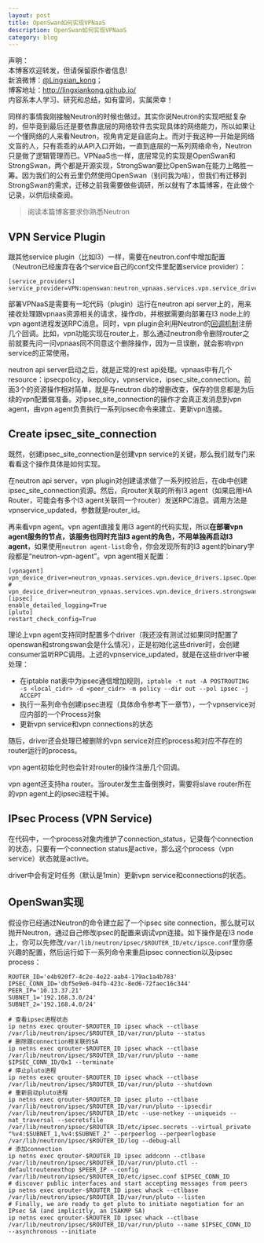 ```yaml
---
layout: post
title: OpenSwan如何实现VPNaaS
description: OpenSwan如何实现VPNaaS
category: blog
---
```


声明：  
本博客欢迎转发，但请保留原作者信息!  
新浪微博：[@Lingxian_kong](http://weibo.com/lingxiankong)；   
博客地址：<http://lingxiankong.github.io/>  
内容系本人学习、研究和总结，如有雷同，实属荣幸！

同样的事情我刚接触Neutron的时候也做过。其实你说Neutron的实现吧挺复杂的，但毕竟到最后还是要依靠底层的网络软件去实现具体的网络能力，所以如果让一个懂网络的人来看Neutron，视角肯定是自底向上。而对于我这种一开始是网络文盲的人，只有乖乖的从API入口开始，一直到底层的一系列网络命令，Neutron只是做了逻辑管理而已。VPNaaS也一样，底层常见的实现是OpenSwan和StrongSwan，两个都是开源实现，StrongSwan要比OpenSwan在能力上略胜一筹。因为我们的公有云里仍然使用OpenSwan（别问我为啥），但我们有迁移到StrongSwan的需求，迁移之前我需要做些调研，所以就有了本篇博客，在此做个记录，以供后续查阅。

> 阅读本篇博客要求你熟悉Neutron

## VPN Service Plugin
跟其他service plugin（比如l3）一样，需要在neutron.conf中增加配置（Neutron已经废弃在各个service自己的conf文件里配置service provider）：

    [service_providers]
    service_provider=VPN:openswan:neutron_vpnaas.services.vpn.service_drivers.ipsec.IPsecVPNDriver:default

部署VPNaaS是需要有一坨代码（plugin）运行在neutron api server上的，用来接收处理跟vpnaas资源相关的请求，操作db，并根据需要向部署在l3 node上的vpn agent进程发送RPC消息。同时，vpn plugin会利用Neutron的[回调机制](https://docs.openstack.org/developer/neutron/devref/callbacks.html)注册几个回调。比如，vpn功能实现在router上，那么通过neutron命令删除router之前就要先问一问vpnaas同不同意这个删除操作，因为一旦误删，就会影响vpn service的正常使用。

neutron api server启动之后，就是正常的rest api处理。vpnaas中有几个resource：ipsecpolicy，ikepolicy，vpnservice，ipsec_site_connection。前面3个的资源操作相对简单，就是与neutron db的增删改查，保存的信息都是为后续的vpn配置做准备。对ipsec_site_connection的操作才会真正发消息到vpn agent，由vpn agent负责执行一系列ipsec命令来建立、更新vpn连接。

## Create ipsec_site_connection
既然，创建ipsec_site_connection是创建vpn service的关键，那么我们就专门来看看这个操作具体是如何实现。

在neutron api server，vpn plugin对创建请求做了一系列校验后，在db中创建ipsec_site_connection资源。然后，向router关联的所有l3 agent（如果启用HA Router，可能会有多个l3 agent关联同一个router）发送RPC消息。调用方法是vpnservice_updated，参数就是router_id。

再来看vpn agent。vpn agent直接复用l3 agent的代码实现，所以**在部署vpn agent服务的节点，该服务也同时充当l3 agent的角色，不用单独再启动l3 agent**，如果使用`neutron agent-list`命令，你会发现所有的l3 agent的binary字段都是“neutron-vpn-agent”。vpn agent相关配置：

    [vpnagent]
    vpn_device_driver=neutron_vpnaas.services.vpn.device_drivers.ipsec.OpenSwanDriver
    # vpn_device_driver=neutron_vpnaas.services.vpn.device_drivers.strongswan_ipsec.StrongSwanDriver
    [ipsec]
    enable_detailed_logging=True
    [pluto]
    restart_check_config=True

理论上vpn agent支持同时配置多个driver（我还没有测试过如果同时配置了openswan和strongswan会是什么情况），正是初始化这些driver时，会创建consumer监听RPC调用。上述的vpnservice_updated，就是在这些driver中被处理：

- 在iptable nat表中为ipsec通信增加规则，`iptable -t nat -A POSTROUTING -s <local_cidr> -d <peer_cidr> -m policy --dir out --pol ipsec -j ACCEPT`
- 执行一系列命令创建ipsec进程（具体命令参考下一章节），一个vpnservice对应内部的一个Process对象
- 更新vpn service和vpn connections的状态

随后，driver还会处理已被删除的vpn service对应的process和对应不存在的router运行的process。

vpn agent初始化时也会针对router的操作注册几个回调。

vpn agent还支持ha router。当router发生主备倒换时，需要将slave router所在的vpn agent上的ipsec进程干掉。

## IPsec Process (VPN Service)
在代码中，一个process对象内维护了connection_status，记录每个connection的状态，只要有一个connection status是active，那么这个process（vpn service）状态就是active。

driver中会有定时任务（默认是1min）更新vpn service和connections的状态。

## OpenSwan实现
假设你已经通过Neutron的命令建立起了一个ipsec site connection，那么就可以抛开Neutron，通过自己修改ipsec的配置来调试vpn连接。如下操作是在l3 node上，你可以先修改`/var/lib/neutron/ipsec/$ROUTER_ID/etc/ipsce.conf`里你感兴趣的配置，然后运行如下一系列命令来重启ipsec connection以及ipsec process：

```
ROUTER_ID='e4b920f7-4c2e-4e22-aab4-179ac1a4b783'
IPSEC_CONN_ID='dbf5e9e6-04fb-423c-8ed6-72faec16c344'
PEER_IP='10.13.37.21'
SUBNET_1='192.168.3.0/24'
SUBNET_2='192.168.4.0/24'

# 查看ipsec进程状态
ip netns exec qrouter-$ROUTER_ID ipsec whack --ctlbase /var/lib/neutron/ipsec/$ROUTER_ID/var/run/pluto --status
# 删除跟connection相关联的SA
ip netns exec qrouter-$ROUTER_ID ipsec whack --ctlbase /var/lib/neutron/ipsec/$ROUTER_ID/var/run/pluto --name $IPSEC_CONN_ID/0x1 --terminate
# 停止pluto进程
ip netns exec qrouter-$ROUTER_ID ipsec whack --ctlbase /var/lib/neutron/ipsec/$ROUTER_ID/var/run/pluto --shutdown
# 重新启动pluto进程
ip netns exec qrouter-$ROUTER_ID ipsec pluto --ctlbase /var/lib/neutron/ipsec/$ROUTER_ID/var/run/pluto --ipsecdir /var/lib/neutron/ipsec/$ROUTER_ID/etc --use-netkey --uniqueids --nat_traversal --secretsfile /var/lib/neutron/ipsec/$ROUTER_ID/etc/ipsec.secrets --virtual_private "%v4:$SUBNET_1,%v4:$SUBNET_2" --perpeerlog --perpeerlogbase /var/lib/neutron/ipsec/$ROUTER_ID/log --debug-all
# 添加connection
ip netns exec qrouter-$ROUTER_ID ipsec addconn --ctlbase /var/lib/neutron/ipsec/$ROUTER_ID/var/run/pluto.ctl --defaultroutenexthop $PEER_IP --config /var/lib/neutron/ipsec/$ROUTER_ID/etc/ipsec.conf $IPSEC_CONN_ID
# discover public interfaces and start accepting messages from peers
ip netns exec qrouter-$ROUTER_ID ipsec whack --ctlbase /var/lib/neutron/ipsec/$ROUTER_ID/var/run/pluto --listen
# Finally, we are ready to get pluto to initiate negotiation for an IPsec SA (and implicitly, an ISAKMP SA)
ip netns exec qrouter-$ROUTER_ID ipsec whack --ctlbase /var/lib/neutron/ipsec/$ROUTER_ID/var/run/pluto --name $IPSEC_CONN_ID --asynchronous --initiate
```